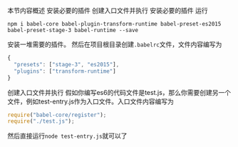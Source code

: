 本节内容概述
安装必要的插件
创建入口文件并执行
安装必要的插件
运行
```
npm i babel-core babel-plugin-transform-runtime babel-preset-es2015 babel-preset-stage-3 babel-runtime --save
```
安装一堆需要的插件。
然后在项目根目录创建```.babelrc```文件，文件内容编写为
```javascript
{
  "presets": ["stage-3", "es2015"],
  "plugins": ["transform-runtime"]
}
```
创建入口文件并执行
假如你编写es6的代码文件是test.js，那么你需要创建另一个文件，例如test-entry.js作为入口文件。入口文件内容编写为

```javascript
require("babel-core/register");
require("./test.js");
```

然后直接运行```node test-entry.js```就可以了